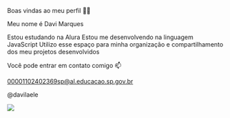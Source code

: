 Boas vindas ao meu perfil 💙💙

Meu nome é Davi Marques 

Estou estudando na Alura
Estou me desenvolvendo na linguagem JavaScript
Utilizo esse espaço para minha organização e compartilhamento dos meu projetos desenvolvidos

Você pode entrar em contato comigo 📫

00001102402369sp@al.educacao.sp.gov.br

@davilaele

![](https://media.giphy.com/media/CUEsWj7R9ZC0w/giphy.gif?cid=ecf05e47zde00z4z4zwe0uqu2z14fxzsa6mdk4m4p9s0568q&ep=v1_gifs_search&rid=giphy.gif&ct=g)
